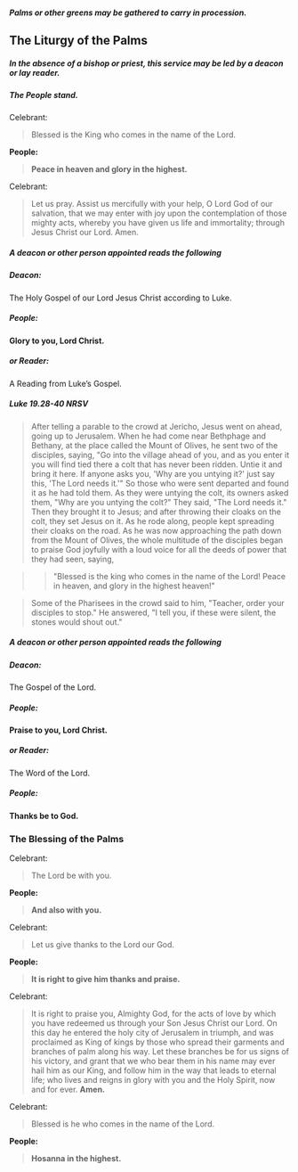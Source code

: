 ##### Palms or other greens may be gathered to carry in procession.

## The Liturgy of the Palms
##### In the absence of a bishop or priest, this service may be led by a deacon or lay reader.

##### The People stand.
Celebrant:
> Blessed is the King who comes in the name of the Lord.

**People:**
> **Peace in heaven and glory in the highest.**

Celebrant:
> Let us pray.
> Assist us mercifully with your help, O Lord God of our salvation, that we may enter with joy upon the contemplation of those mighty acts, whereby you have given us life and immortality; through Jesus Christ our Lord. Amen.

##### A deacon or other person appointed reads the following
##### Deacon:
The Holy Gospel of our Lord Jesus Christ according to Luke.

##### **People:**
**Glory to you, Lord Christ.**

##### or Reader:
A Reading from Luke’s Gospel.

##### Luke 19.28-40 NRSV
> After telling a parable to the crowd at Jericho, Jesus went on ahead, going up to Jerusalem. When he had come near Bethphage and Bethany, at the place called the Mount of Olives, he sent two of the disciples, saying, "Go into the village ahead of you, and as you enter it you will find tied there a colt that has never been ridden. Untie it and bring it here. If anyone asks you, 'Why are you untying it?' just say this, 'The Lord needs it.'" So those who were sent departed and found it as he had told them. As they were untying the colt, its owners asked them, "Why are you untying the colt?" They said, "The Lord needs it." Then they brought it to Jesus; and after throwing their cloaks on the colt, they set Jesus on it. As he rode along, people kept spreading their cloaks on the road. As he was now approaching the path down from the Mount of Olives, the whole multitude of the disciples began to praise God joyfully with a loud voice for all the deeds of power that they had seen, saying,

>> "Blessed is the king
who comes in the name of the Lord!
Peace in heaven,
and glory in the highest heaven!"

> Some of the Pharisees in the crowd said to him, "Teacher, order your disciples to stop." He answered, "I tell you, if these were silent, the stones would shout out."

##### A deacon or other person appointed reads the following
##### Deacon:
The Gospel of the Lord.

##### **People:**
**Praise to you, Lord Christ.**

##### or Reader:
The Word of the Lord.

##### **People:**
**Thanks be to God.**

### The Blessing of the Palms
Celebrant:
> The Lord be with you.

**People:**
> **And also with you.**

Celebrant:
> Let us give thanks to the Lord our God.

**People:**
> **It is right to give him thanks and praise.**

Celebrant:
> It is right to praise you, Almighty God, for the acts of love by which you have redeemed us through your Son Jesus Christ our Lord. On this day he entered the holy city of Jerusalem in triumph, and was proclaimed as King of kings by those who spread their garments and branches of palm along his way. Let these branches be for us signs of his victory, and grant that we who bear them in his name may ever hail him as our King, and follow him in the way that leads to eternal life; who lives and reigns in glory with you and the Holy Spirit, now and for ever. **Amen.**

Celebrant:
> Blessed is he who comes in the name of the Lord.

**People:**
> **Hosanna in the highest.**
